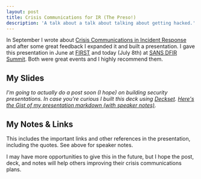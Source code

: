 ```yaml
---
layout: post
title: Crisis Communications for IR (The Preso!)
description: 'A talk about a talk about talking about getting hacked.'
---
```


In September I wrote about [Crisis Communications in Incident Response](http://sroberts.github.io/2014/09/22/crisis-comms-for-ir/) and after some great feedback I expanded it and built a presentation. I gave this presentation in June at [FIRST](http://www.first.org/conference/2015) and today (July 8th) at [SANS DFIR Summit](https://www.sans.org/event/digital-forensics-summit-2015). Both were great events and I highly recommend them.

## My Slides

<script async class="speakerdeck-embed" data-id="84ec29f115674c559231237c0182e100" data-ratio="1.77777777777778" src="//speakerdeck.com/assets/embed.js"></script>

_I'm going to actually do a post soon (I hope) on building security presentations. In case you're curious I built this deck using [Deckset](http://www.decksetapp.com/). [Here's the Gist of my presentation markdown (with speaker notes)](https://gist.github.com/sroberts/f07ac1e75ae2d9bbc271)._

## My Notes & Links

This includes the important links and other references in the presentation, including the quotes. See above for speaker notes.

<script src="https://gist.github.com/sroberts/81b0977f116916bc828d.js"></script>

I may have more opportunities to give this in the future, but I hope the post, deck, and notes will help others improving their crisis communications plans.
